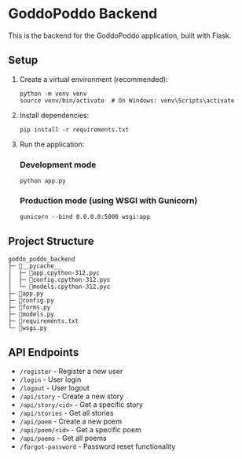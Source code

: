 
# GoddoPoddo Backend

This is the backend for the GoddoPoddo application, built with Flask.

## Setup

1. Create a virtual environment (recommended):
   ```
   python -m venv venv
   source venv/bin/activate  # On Windows: venv\Scripts\activate
   ```

2. Install dependencies:
   ```
   pip install -r requirements.txt
   ```

3. Run the application:

   ### Development mode
   ```
   python app.py
   ```

   ### Production mode (using WSGI with Gunicorn)
   ```
   gunicorn --bind 0.0.0.0:5000 wsgi:app
   ```

## Project Structure
```
goddo_poddo_backend
├─ 📁__pycache__
│  ├─ 📄app.cpython-312.pyc
│  ├─ 📄config.cpython-312.pyc
│  └─ 📄models.cpython-312.pyc
├─ 📄app.py
├─ 📄config.py
├─ 📄forms.py
├─ 📄models.py
├─ 📄requirements.txt
└─ 📄wsgi.py
```

## API Endpoints

- `/register` - Register a new user
- `/login` - User login
- `/logout` - User logout
- `/api/story` - Create a new story
- `/api/story/<id>` - Get a specific story
- `/api/stories` - Get all stories
- `/api/poem` - Create a new poem
- `/api/poem/<id>` - Get a specific poem
- `/api/poems` - Get all poems
- `/forgot-password` - Password reset functionality